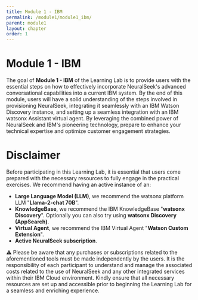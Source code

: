 ```yaml
---
title: Module 1 - IBM
permalink: /module1/module1_ibm/
parent: module1
layout: chapter
order: 1
---
```


# Module 1 - IBM

 The goal of **Module 1 - IBM** of the Learning Lab is to provide users with the essential steps on how to effectively incorporate NeuralSeek's advanced conversational capabilities into a current IBM system. By the end of this module, users will have a solid understanding of the steps involved in provisioning NeuralSeek, integrating it seamlessly with an IBM Watson Discovery instance, and setting up a seamless integration with an IBM watsonx Assistant virtual agent. By leveraging the combined power of NeuralSeek and IBM's pioneering technology, prepare to enhance your technical expertise and optimize customer engagement strategies.

# Disclaimer 

Before participating in this Learning Lab, it is essential that users come prepared with the necessary resources to fully engage in the practical exercises. We recommend having an active instance of an:

- **Large Language Model (LLM)**, we recommend the watsonx platform LLM "**Llama-2-chat 70B**".
- **KnowledgeBase**, we recommend the IBM KnowledgeBase "**watsonx Discovery**". Optionally you can also try using **watsonx Discovery (AppSearch)**.
- **Virtual Agent**, we recommend the IBM Virtual Agent "**Watson Custom Extension**".
- **Active NeuralSeek subscription**. 

⚠️ Please be aware that any purchases or subscriptions related to the aforementioned tools must be made independently by the users. It is the responsibility of each participant to understand and manage the associated costs related to the use of NeuralSeek and any other integrated services within their IBM Cloud environment. Kindly ensure that all necessary resources are set up and accessible prior to beginning the Learning Lab for a seamless and enriching experience.
